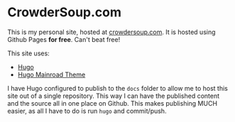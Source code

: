 # CrowderSoup.com

This is my personal site, hosted at [crowdersoup.com](http://crowdersoup.com).
It is hosted using Github Pages **for free**. Can't beat free!

This site uses:

- [Hugo](http://gohugo.io)
- [Hugo Mainroad Theme](https://github.com/Vimux/Mainroad)

I have Hugo configured to publish to the `docs` folder to allow me to host this
site out of a single repository. This way I can have the published content and
the source all in one place on Github. This makes publishing MUCH easier, as
all I have to do is run `hugo` and commit/push.
